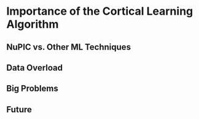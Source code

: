 
# Importance of the Cortical Learning Algorithm

## NuPIC vs. Other ML Techniques

## Data Overload

## Big Problems

## Future


